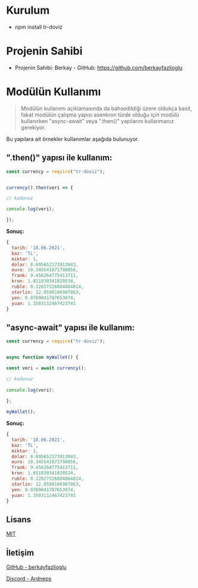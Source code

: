# Kurulum

- npm install tr-doviz

# Projenin Sahibi

- Projenin Sahibi: Berkay - GitHub: https://github.com/berkayfazlioglu
  
# Modülün Kullanımı

> Modülün kullanımı açıklamasında da bahsedildiği üzere oldukça basit, fakat modülün çalışma yapısı asenkron türde olduğu için modülü kullanırken "async-await" veya ".then()" yapılarını kullanmanız gerekiyor.

Bu yapılara ait örnekler kullanımlar aşağıda bulunuyor.

## **".then()" yapısı ile kullanım:**

```js
const currency = require("tr-doviz");


currency().then(veri => {

// kodunuz

console.log(veri);

});
```

**Sonuç:**

```js
{
  tarih: '18.06.2021',     
  baz: 'TL',
  miktar: 1,
  dolar: 8.695652173913043,
  euro: 10.345541071798056,
  frank: 9.456264775413711,
  kron: 1.011030341020534,
  ruble: 0.12027326084864814,
  sterlin: 12.0598166907863,
  yen: 0.0789041787653074,
  yuan: 1.3503112467423741
}
```

## **"async-await" yapısı ile kullanım:**

```js
const currency = require("tr-doviz");


async function myWallet() {

const veri = await currency();

// kodunuz
  
console.log(veri);
  
};

myWallet();
```

**Sonuç:**

```js
{
  tarih: '18.06.2021',     
  baz: 'TL',
  miktar: 1,
  dolar: 8.695652173913043,
  euro: 10.345541071798056,
  frank: 9.456264775413711,
  kron: 1.011030341020534,
  ruble: 0.12027326084864814,
  sterlin: 12.0598166907863,
  yen: 0.0789041787653074,
  yuan: 1.3503112467423741
}
```

## Lisans

[MIT](https://github.com/berkayfazlioglu/tr-doviz/blob/master/LICENSE)

## İletişim

[GitHub - berkayfazlioglu](https://github.com/berkayfazlioglu)

[Discord - Ardneps](https://discord.com/users/398138493240475648)